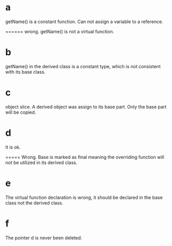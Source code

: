 # a
getName() is a constant function. Can not assign a variable to a
reference.

======
wrong. getName() is not a virtual function.

# b

getName() in the derived class is a constant type, which is not
consistent with its base class.
# c

object slice. A derived object was assign to its base part. Only the
base part will be copied.

# d
It is ok.

=====
Wrong. Base is marked as final meaning the overriding function will
not be utilized in its derived class.

# e

The virtual function declaration is wrong, it should be declared in
the base class not the derived class.

# f 

The pointer d is never been deleted.
